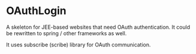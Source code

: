 OAuthLogin
==========

A skeleton for JEE-based websites that need OAuth authentication. 
It could be rewritten to spring / other frameworks as well.

It uses subscribe (scribe) library for OAuth communication.
